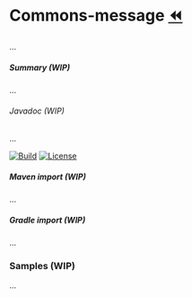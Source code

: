 # Commons-message [:rewind:](https://github.com/armange/j-commons)

...

##### Summary (WIP)

...

###### Javadoc (WIP)

...

[![Build][buildbadge]](https://github.com/armange/j-commons/commits/development) 
[![License][licensebadge]](https://github.com/armange/j-commons/blob/development/LICENSE)

[buildbadge]: https://img.shields.io/github/workflow/status/armange/j-commons/Java%20CI?style=for-the-badge "Build Status"
[licensebadge]: https://img.shields.io/github/license/armange/j-commons?style=for-the-badge

##### Maven import (WIP)

...

##### Gradle import (WIP)

...

### Samples (WIP)

...
